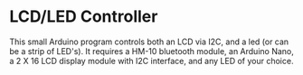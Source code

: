 # LCD/LED Controller
This small Arduino program controls both an LCD via I2C, and a led (or can be a strip of LED's). It requires a HM-10 bluetooth module, an Arduino Nano, a 2 X 16 LCD display module with I2C interface, and any LED of your choice.
